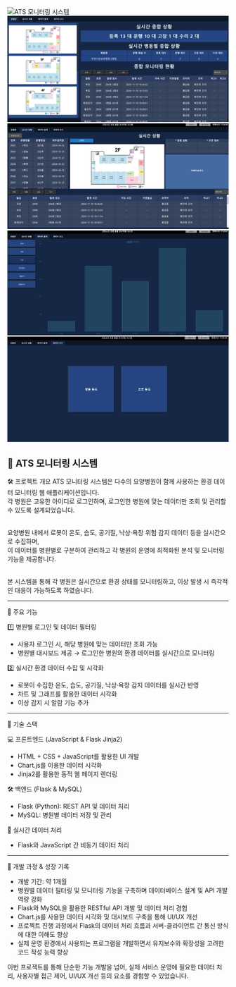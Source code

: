 ![ATS 모니터링 시스템](./images/main-image-1.png)
![ATS 모니터링 시스템](./images/main-image-2.png)
![ATS 모니터링 시스템](./images/main-image-3.png)
![ATS 모니터링 시스템](./images/main-image-4.png)
![ATS 모니터링 시스템](./images/main-image-5.png)

## 📌 ATS 모니터링 시스템

🛠 프로젝트 개요
ATS 모니터링 시스템은 다수의 요양병원이 함께 사용하는 환경 데이터 모니터링 웹 애플리케이션입니다.<br>
각 병원은 고유한 아이디로 로그인하며, 로그인한 병원에 맞는 데이터만 조회 및 관리할 수 있도록 설계되었습니다.<br><br>

요양병원 내에서 로봇이 온도, 습도, 공기질, 낙상·욕창 위험 감지 데이터 등을 실시간으로 수집하며,<br>
이 데이터를 병원별로 구분하여 관리하고 각 병원의 운영에 최적화된 분석 및 모니터링 기능을 제공합니다.<br><br>

본 시스템을 통해 각 병원은 실시간으로 환경 상태를 모니터링하고, 이상 발생 시 즉각적인 대응이 가능하도록 하였습니다.

---

📌 주요 기능

1️⃣ 병원별 로그인 및 데이터 필터링
- 사용자 로그인 시, 해당 병원에 맞는 데이터만 조회 가능
- 병원별 대시보드 제공 → 로그인한 병원의 환경 데이터를 실시간으로 모니터링<br>

2️⃣ 실시간 환경 데이터 수집 및 시각화
- 로봇이 수집한 온도, 습도, 공기질, 낙상·욕창 감지 데이터를 실시간 반영
- 차트 및 그래프를 활용한 데이터 시각화
- 이상 감지 시 알람 기능 추가

---

📌 기술 스택

💻 프론트엔드 (JavaScript & Flask Jinja2)

- HTML + CSS + JavaScript를 활용한 UI 개발
- Chart.js를 이용한 데이터 시각화
- Jinja2를 활용한 동적 웹 페이지 렌더링

🛠 백엔드 (Flask & MySQL)

- Flask (Python): REST API 및 데이터 처리
- MySQL: 병원별 데이터 저장 및 관리

📡 실시간 데이터 처리

- Flask와 JavaScript 간 비동기 데이터 처리

---

📌 개발 과정 & 성장 기록

- 개발 기간: 약 1개월
- 병원별 데이터 필터링 및 모니터링 기능을 구축하며 데이터베이스 설계 및 API 개발 역량 강화
- Flask와 MySQL을 활용한 RESTful API 개발 및 데이터 처리 경험
- Chart.js를 사용한 데이터 시각화 및 대시보드 구축을 통해 UI/UX 개선
- 프로젝트 진행 과정에서 Flask의 데이터 처리 흐름과 서버-클라이언트 간 통신 방식에 대한 이해도 향상
- 실제 운영 환경에서 사용되는 프로그램을 개발하면서 유지보수와 확장성을 고려한 코드 작성 능력 향상

이번 프로젝트를 통해 단순한 기능 개발을 넘어, 실제 서비스 운영에 필요한 데이터 처리, 사용자별 접근 제어, UI/UX 개선 등의 요소를 경험할 수 있었습니다.
